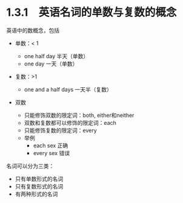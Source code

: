 # 1.3.1　英语名词的单数与复数的概念

英语中的数概念，包括

- 单数：< 1
  - one half day 半天（单数）
  - one day 一天（单数）

- 复数：>1
  - one and a half days 一天半（复数）

- 双数
  - 只能修饰双数的限定词：both, either和neither
  - 双数和复数都可以修饰的限定词：each
  - 只能修饰复数的限定词：every
  - 举例
    - each sex 正确
    - every sex 错误

名词可以分为三类：

- 只有单数形式的名词
- 只有复数形式的名词
- 有两种形式的名词

